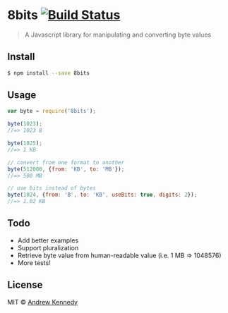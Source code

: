 # 8bits [![Build Status](https://travis-ci.org/akenn/8bits.svg?branch=master)](https://travis-ci.org/akenn/8bits)

> A Javascript library for manipulating and converting byte values

## Install

```sh
$ npm install --save 8bits
```

## Usage

```js
var byte = require('8bits');

byte(1023);
//=> 1023 B

byte(1025);
//=> 1 KB

// convert from one format to another
byte(512000, {from: 'KB', to: 'MB'});
//=> 500 MB

// use bits instead of bytes
byte(1024, {from: 'B', to: 'KB', useBits: true, digits: 2});
//=> 1.02 KB
```

## Todo

- Add better examples
- Support pluralization
- Retrieve byte value from human-readable value (i.e. 1 MB => 1048576)
- More tests!

## License

MIT © [Andrew Kennedy](https://akenn.org)

